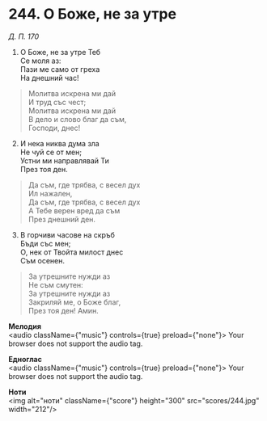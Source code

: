 # 244. О Боже, не за утре  

*Д. П. 170*  

1. О Боже, не за утре Теб  
Се моля аз:  
Пази ме само от греха  
На днешний час!  

> Молитва искрена ми дай  
> И труд със чест;  
> Молитва искрена ми дай  
> В дело и слово благ да съм,  
> Господи, днес!  

2. И нека никва дума зла  
Не чуй се от мен;  
Устни ми направлявай Ти  
През тоя ден.  

> Да съм, где трябва, с весел дух  
> Ил нажален,  
> Да съм, где трябва, с весел дух  
> А Тебе верен вред да съм  
> През днешний ден.  

3. В горчиви часове на скръб  
Бъди със мен;  
О, нек от Твойта милост днес  
Съм осенен.  

> За утрешните нужди аз  
> Не съм смутен:  
> За утрешните нужди аз  
> Закриляй ме, о Боже благ,  
> През тоя ден! Амин.  

__Мелодия__  
<audio className={"music"} controls={true} preload={"none"}><source src="mp3/244.mp3" type="audio/mpeg"/>
Your browser does not support the audio tag.
</audio>  

__Едноглас__  
<audio className={"music"} controls={true} preload={"none"}><source src="transp/244.mp3" type="audio/mpeg"/>
Your browser does not support the audio tag.
</audio>  

__Ноти__  
<img alt="ноти" className={"score"} height="300" src="scores/244.jpg" width="212"/>
